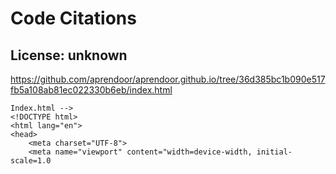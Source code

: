# Code Citations

## License: unknown
https://github.com/aprendoor/aprendoor.github.io/tree/36d385bc1b090e517fb5a108ab81ec022330b6eb/index.html

```
Index.html -->
<!DOCTYPE html>
<html lang="en">
<head>
    <meta charset="UTF-8">
    <meta name="viewport" content="width=device-width, initial-scale=1.0
```

